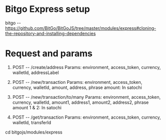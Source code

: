 # Bitgo Express setup

bitgo -- https://github.com/BitGo/BitGoJS/tree/master/modules/express#cloning-the-repository-and-installing-dependencies

# Request and params

1. POST -- /create/address
    Params: environment, access_token, currency, walletId, addressLabel

2. POST -- /new/transaction
    Params: environment, access_token, currency, walletId, amount, address, phrase
    amount: In satochi

3. POST -- /new/transaction/to/many
    Params: environment, access_token, currency, walletId, amount1, address1, amount2, address2, phrase
    amount 1 & 2: In satochi

4. POST -- /get/transaction
    Params: environment, access_token, currency, walletId, transferId



cd bitgojs/modules/express
